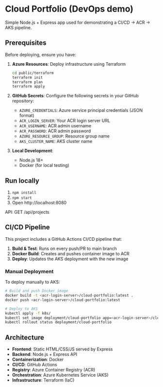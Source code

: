 # Cloud Portfolio (DevOps demo)

Simple Node.js + Express app used for demonstrating a CI/CD -> ACR -> AKS pipeline.

## Prerequisites

Before deploying, ensure you have:

1. **Azure Resources**: Deploy infrastructure using Terraform
   ```bash
   cd public/terraform
   terraform init
   terraform plan
   terraform apply
   ```

2. **GitHub Secrets**: Configure the following secrets in your GitHub repository:
   - `AZURE_CREDENTIALS`: Azure service principal credentials (JSON format)
   - `ACR_LOGIN_SERVER`: Your ACR login server URL
   - `ACR_USERNAME`: ACR admin username
   - `ACR_PASSWORD`: ACR admin password
   - `AZURE_RESOURCE_GROUP`: Resource group name
   - `AKS_CLUSTER_NAME`: AKS cluster name

3. **Local Development**:
   - Node.js 18+
   - Docker (for local testing)

## Run locally
1. `npm install`
2. `npm start`
3. Open http://localhost:8080

API: GET /api/projects

## CI/CD Pipeline

This project includes a GitHub Actions CI/CD pipeline that:

1. **Build & Test**: Runs on every push/PR to main branch
2. **Docker Build**: Creates and pushes container image to ACR
3. **Deploy**: Updates the AKS deployment with the new image

### Manual Deployment

To deploy manually to AKS:

```bash
# Build and push Docker image
docker build -t <acr-login-server>/cloud-portfolio:latest .
docker push <acr-login-server>/cloud-portfolio:latest

# Deploy to AKS
kubectl apply -f k8s/
kubectl set image deployment/cloud-portfolio app=<acr-login-server>/cloud-portfolio:latest
kubectl rollout status deployment/cloud-portfolio
```

## Architecture

- **Frontend**: Static HTML/CSS/JS served by Express
- **Backend**: Node.js + Express API
- **Containerization**: Docker
- **CI/CD**: GitHub Actions
- **Registry**: Azure Container Registry (ACR)
- **Orchestration**: Azure Kubernetes Service (AKS)
- **Infrastructure**: Terraform (IaC)
